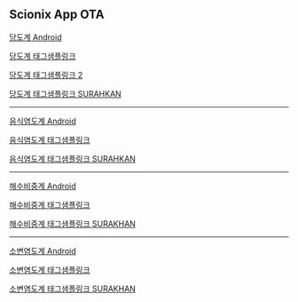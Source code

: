 ## Scionix App OTA
<!--
[당도계 iOS](itms-services://?action=download-manifest&url=https://dl.dropboxusercontent.com/s/s7x8mad9vin949y/br.plist)
-->
[당도계 Android](https://dl.dropboxusercontent.com/s/06dkuqmgqu6xf6r/app-br0101.apk)

[당도계 태그샘플링크](https://br01.page.link/?link=https%3A%2F%2Fhome%3Fparam%3DSCIONIX%7C4%7C50%7C2%7C2%7C2%7C0%7C0%7C0%7C1%7C0100%7C210706%7C1%7C1%7C00%7C0000%7C0000%7C000000000%7C00000123%7C00000234%7C00000234%7C00000000%7C00000000&isi=284815942&apn=kr.co.jjansunyi.scionix-br0101&efr=1)

[당도계 태그샘플링크 2](https://br01.page.link/?link=https%3A%2F%2Fhome%3Fparam%3DSCIONIX%7C4%7C50%7C2%7C2%7C2%7C0%7C0%7C0%7C1%7C0100%7C210706%7C2%7C1%7C00%7C0000%7C0000%7C000000000%7C00000133%7C00000244%7C00000214%7C00000000%7C00000000&isi=284815942&apn=kr.co.jjansunyi.scionix-br0101&efr=1)

[당도계 태그샘플링크 SURAHKAN](https://br01.page.link/?link=https%3A%2F%2Fhome%3Fparam%3DSCIONIX%7C4%7C50%7C3%7C2%7C0%7C0%7C0%7C0%7C1%7C0100%7C210706%7C2%7C1%7C00%7C0000%7C0000%7C000000000%7C00003538%7C00000246%7C00000000%7C00000000%7C00000000&isi=284815942&apn=kr.co.jjansunyi.scionix-br0101&efr=1)
- - -
<!--
[음식염도계 iOS](itms-services://?action=download-manifest&url=https://dl.dropboxusercontent.com/s/ire44ln71d3n8jm/st.plist)
-->
[음식염도계 Android](https://dl.dropboxusercontent.com/s/ko6a1mdj3pr2rku/app-st0101.apk)

[음식염도계 태그샘플링크](https://st01.page.link/?link=https%3A%2F%2Fhome%3Fparam%3DSCIONIX%7C5%7C05%7C2%7C2%7C2%7C0%7C0%7C0%7C1%7C0100%7C210706%7C1%7C1%7C00%7C0000%7C0000%7C000000000%7C00000123%7C00000234%7C00000234%7C00000000%7C00000000&isi=284815942&apn=kr.co.jjansunyi.scionix-st0101&efr=1)

[음식염도계 태그샘플링크 SURAHKAN](https://br01.page.link/?link=https%3A%2F%2Fhome%3Fparam%3DSCIONIX%7C5%7C50%7C3%7C2%7C0%7C0%7C0%7C0%7C1%7C0100%7C210706%7C2%7C1%7C00%7C0000%7C0000%7C000000000%7C00000226%7C00000245%7C00000000%7C00000000%7C00000000&isi=284815942&apn=kr.co.jjansunyi.scionix-br0101&efr=1)
- - -
<!--
[해수비중계 iOS](itms-services://?action=download-manifest&url=https://dl.dropboxusercontent.com/s/4397sr7c60xe3ou/sg.plist)
-->
[해수비중계 Android](https://dl.dropboxusercontent.com/s/bitf5p88ho8euco/app-sg0101.apk)

[해수비중계 태그샘플링크](https://sg01.page.link/?link=https%3A%2F%2Fhome%3Fparam%3DSCIONIX%7C1%7C50%7C2%7C2%7C2%7C0%7C0%7C0%7C1%7C0100%7C210706%7C1%7C1%7C00%7C0000%7C0000%7C000000000%7C00000123%7C00000234%7C00000234%7C00000000%7C00000000&isi=284815942&apn=kr.co.jjansunyi.scionix-sg0101&efr=1)

[해수비중계 태그샘플링크 SURAKHAN](https://sg01.page.link/?link=https%3A%2F%2Fhome%3Fparam%3DSCIONIX%7C1%7C50%7C2%7C2%7C4%7C0%7C0%7C0%7C1%7C0100%7C210706%7C2%7C1%7C00%7C0000%7C0000%7C000000000%7C00000227%7C00000235%7C00001026%7C00000000%7C00000000&isi=284815942&apn=kr.co.jjansunyi.scionix-sg0101&efr=1)
- - -
<!--
[소변염도계 iOS](itms-services://?action=download-manifest&url=https://dl.dropboxusercontent.com/s/otaqdsa3bnytwvx/un.plist)
-->
[소변염도계 Android](https://dl.dropboxusercontent.com/s/q8tnykonjpsivi3/app-un0101.apk)

[소변염도계 태그샘플링크](https://un01.page.link/?link=https%3A%2F%2Fhome%3Fparam%3DSCIONIX%7C2%7C50%7C3%7C2%7C1%7C0%7C0%7C0%7C1%7C0100%7C210706%7C1%7C1%7C00%7C0000%7C0000%7C000000000%7C00000123%7C00000234%7C00000234%7C00000000%7C00000000&isi=284815942&apn=kr.co.jjansunyi.scionix-un0101&efr=1)

[소변염도계 태그샘플링크 SURAKHAN](https://un01.page.link/?link=https%3A%2F%2Fhome%3Fparam%3DSCIONIX%7C2%7C02%7C3%7C0%7C1%7C0%7C0%7C0%7C1%7C0100%7C210706%7C2%7C1%7C00%7C0000%7C0000%7C000000000%7C00000191%7C00000000%7C00001026%7C00000000%7C00000000&isi=284815942&apn=kr.co.jjansunyi.scionix-un0101&efr=1)
